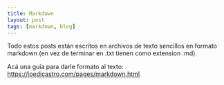 ```yaml
---
title: Markdown
layout: post
tags: [markdown, blog]
---
```


Todo estos posts están escritos en archivos de texto sencillos en formato markdown (en vez de terminar en .txt tienen como extension .md).

Acá una guía para darle formato al texto: <https://joedicastro.com/pages/markdown.html>